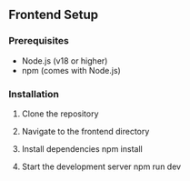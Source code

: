 ## Frontend Setup

### Prerequisites
- Node.js (v18 or higher)
- npm (comes with Node.js)

### Installation

1. Clone the repository

2. Navigate to the frontend directory

3. Install dependencies
npm install

4. Start the development server
npm run dev
